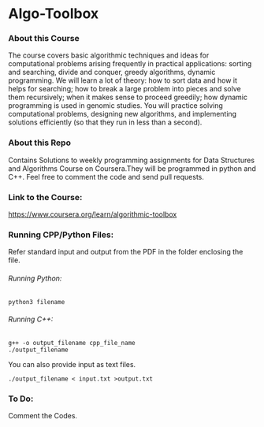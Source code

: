 # Algo-Toolbox

### About this Course

The course covers basic algorithmic techniques and ideas for computational problems arising frequently in practical applications: sorting and searching, divide and conquer, greedy algorithms, dynamic programming. We will learn a lot of theory: how to sort data and how it helps for searching; how to break a large problem into pieces and solve them recursively; when it makes sense to proceed greedily; how dynamic programming is used in genomic studies. You will practice solving computational problems, designing new algorithms, and implementing solutions efficiently (so that they run in less than a second).

### About this Repo

Contains Solutions to weekly programming assignments for Data Structures and Algorithms Course on Coursera.They will be programmed in python and C++.
Feel free to comment the code and send pull requests.

### Link to the Course: 
https://www.coursera.org/learn/algorithmic-toolbox

### Running CPP/Python Files:
Refer standard input and output from the PDF in the folder enclosing the file.

###### Running Python:
```
python3 filename
```
###### Running C++:

```
g++ -o output_filename cpp_file_name
./output_filename
```

You can also provide input as text files.

```
./output_filename < input.txt >output.txt
```

### To Do:
Comment the Codes.
